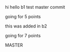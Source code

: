 hi
hello
b1 test
master commit

going for 5 points

this was added in b2

going for 7 points


MASTER
